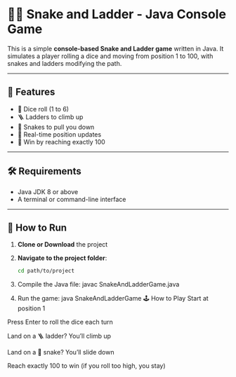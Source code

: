 # 🐍🎲 Snake and Ladder - Java Console Game

This is a simple **console-based Snake and Ladder game** written in Java. It simulates a player rolling a dice and moving from position 1 to 100, with snakes and ladders modifying the path.

---

## 📌 Features

- 🎲 Dice roll (1 to 6)
- 🪜 Ladders to climb up
- 🐍 Snakes to pull you down
- 📍 Real-time position updates
- 🏁 Win by reaching exactly 100

---

## 🛠 Requirements

- Java JDK 8 or above
- A terminal or command-line interface

---

## 🚀 How to Run

1. **Clone or Download** the project

2. **Navigate to the project folder**:
   ```bash
   cd path/to/project
3. Compile the Java file:
   javac SnakeAndLadderGame.java
4. Run the game:
   java SnakeAndLadderGame
🕹️ How to Play
Start at position 1

Press Enter to roll the dice each turn

Land on a 🪜 ladder? You’ll climb up

Land on a 🐍 snake? You’ll slide down

Reach exactly 100 to win (if you roll too high, you stay)
